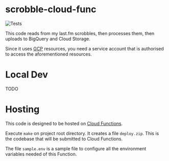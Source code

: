 # scrobble-cloud-func

![Tests](https://github.com/ktingyew/private_cloud_fn/actions/workflows/piptest.yml/badge.svg)

This code reads from my last.fm scrobbles, then processes them, then uploads to BigQuery and Cloud Storage.

Since it uses [GCP](https://cloud.google.com/) resources, you need a service account that is authorised to access the aforementioned resources.

# Local Dev

TODO

# Hosting

This code is designed to be hosted on [Cloud Functions](https://cloud.google.com/functions). 

Execute `make` on project root directory. It creates a file `deploy.zip`. This is the codebase that will be submitted to Cloud Functions. 

The file `sample.env` is a sample file to configure all the environment variables needed of this Function. 